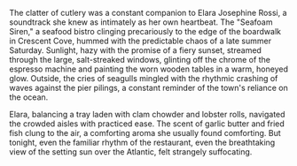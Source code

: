 The clatter of cutlery was a constant companion to Elara Josephine Rossi, a soundtrack she knew as intimately as her own heartbeat. The "Seafoam Siren," a seafood bistro clinging precariously to the edge of the boardwalk in Crescent Cove, hummed with the predictable chaos of a late summer Saturday. Sunlight, hazy with the promise of a fiery sunset, streamed through the large, salt-streaked windows, glinting off the chrome of the espresso machine and painting the worn wooden tables in a warm, honeyed glow. Outside, the cries of seagulls mingled with the rhythmic crashing of waves against the pier pilings, a constant reminder of the town's reliance on the ocean.

Elara, balancing a tray laden with clam chowder and lobster rolls, navigated the crowded aisles with practiced ease. The scent of garlic butter and fried fish clung to the air, a comforting aroma she usually found comforting. But tonight, even the familiar rhythm of the restaurant, even the breathtaking view of the setting sun over the Atlantic, felt strangely suffocating.
